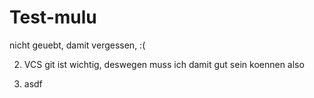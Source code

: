 # Test-mulu
nicht geuebt, damit vergessen, :(

2. VCS git ist wichtig, deswegen muss ich damit gut sein koennen
also

3. asdf 
